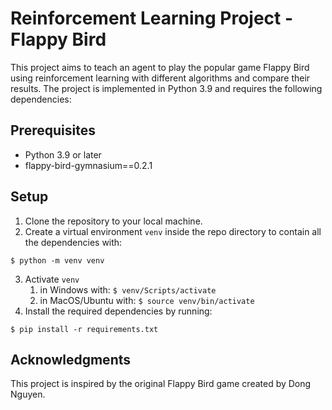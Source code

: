 # Reinforcement Learning Project - Flappy Bird
This project aims to teach an agent to play the popular game Flappy Bird using reinforcement learning with different algorithms and compare their results. The project is implemented in Python 3.9 and requires the following dependencies:
## Prerequisites
- Python 3.9 or later
- flappy-bird-gymnasium==0.2.1
## Setup
1. Clone the repository to your local machine.
2. Create a virtual environment `venv` inside the repo directory to contain all the dependencies with:
```
$ python -m venv venv
```
3. Activate `venv`
    1. in Windows with:
   ```$ venv/Scripts/activate```
   2. in MacOS/Ubuntu with:
   ```$ source venv/bin/activate```
4. Install the required dependencies by running:
```
$ pip install -r requirements.txt
```
## Acknowledgments
This project is inspired by the original Flappy Bird game created by Dong Nguyen.